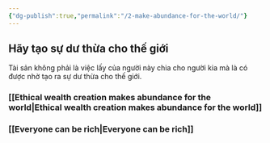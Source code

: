 ```yaml
---
{"dg-publish":true,"permalink":"/2-make-abundance-for-the-world/"}
---
```


Hãy tạo sự dư thừa cho thế giới
------------------------------------------------------------------

Tài sản không phải là việc lấy của người này chia cho người kia mà là có được nhờ tạo ra sự dư thừa cho thế giới.

### [[Ethical wealth creation makes abundance for the world\|Ethical wealth creation makes abundance for the world]]

### [[Everyone can be rich\|Everyone can be rich]]